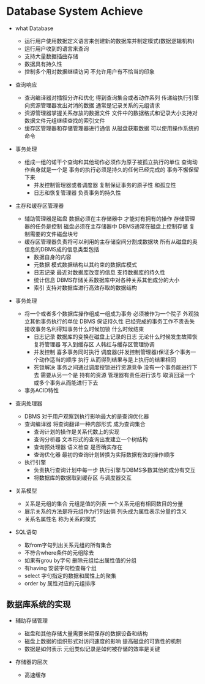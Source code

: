 # Database System Achieve

* what Database 
	* 运行用户使用数据定义语言来创建新的数据库并制定模式(数据逻辑机构)
	* 运行用户收到的语言来查询
	* 支持大量数据插曲存储
	* 数据具有持久性
	* 控制多个用对数据继续访问 不允许用户有不恰当的印象

* 查询响应
	* 查询编译器对插叙分许和优化 得到查询集合或者动作系列 传递给执行引擎
	向资源管理器发出对消的数据 通常是记录关系的元组请求 
	* 资源管理器掌握关系存放的数据文件 文件中的数据格式和记录大小支持对数据文件元组继续查找的索引文件
	* 缓存区管理器和存储管理器进行通信 从磁盘获取数据 可以使用操作系统的命令

* 事务处理
	* 组成一组的诺干个查询和其他动作必须作为原子被孤立执行的单位 
	查询动作自身就是一个是 事务的执行必须是持久的任何已经完成的 事务不懈保留下来
		* 并发控制管理器或者调度器 复制保证事务的原子性 和孤立性
		* 日志和恢复管理器 负责事务的持久性

* 主存和缓存区管理器 
	* 辅助管理器是磁盘 数据必须在主存储器中 才能对有拥有的操作 存储管理器的任务是控制
	磁盘必须在主存储器中 DBMS通常在磁盘上控制存储 复制需要的文件磁盘块号
	* 缓存区管理器负责将可以利用的主存储空间分割成数据块 所有从磁盘的奥信息的DBMS成的信息类型包括
		* 数据自身的内容
		* 元数据 模式数据结构以其约束的数据库模式
		* 日志记录 最近对数据库改变的信息 支持数据库的持久性
		* 统计信息 DBMS存储关系数据库中对各种关系其他成分的大小
		* 索引 支持对数据库进行高效存取的数据结构

* 事务处理
	* 将一个或者多个数据库操作组成一组成为事务 必须被作为一个院子
	外观独立其他事务执行的单位 DBMS 保证持久性 已经完成的事务工作不贵丢失
	接收事务名利得知事务什么时候加锁 什么时候结束
		* 日志记录 数据库的变换在磁盘上记录的日志 无论什么时候发生故障恢复将管理器
		写入到缓存区 人韩红与缓存区管理协调  
		* 并发控制 喜多事务同时执行 调度器(并发控制管理器)保证多个事务一个动作适当的顺序
		执行 从而得到结果与是上执行的结果相同
		* 死锁解决 事务之间通过调度授锁进行资源竞争 没有一个事务能进行下去 需要从另一个是
		持有的资源 管理器有责任进行该与 取消回滚一个或多个事务从而能进行下去
	* 事务ACID特性

* 查询处理器
	* DBMS 对于用户观察到执行影响最大的是查询优化器
	* 查询编译器 将查询翻译一种内部形式 成为查询集合
		* 查询计划的操作是关系代数上的实现
		* 查询分析器 文本形式的查询出发建立一个树结构
		* 查询预处理器 语义检查 是否确实存在
		* 查询优化器 最初的查询计划转换为实际数据有效的操作顺序
	* 执行引擎
		* 负责执行查询计划中每一步 执行引擎与DBMS多数其他的成分有交互
		* 将数据库的数据取到缓存区 与调度器交互

* 关系模型
	* 关系是元组的集合 元组是值的列表 一个关系元组有相同数目的分量
	* 展示关系的方法是将元组作为行列出俩 列头成为属性表示分量的含义 
	* 关系名属性名 称为关系的模式

* SQL语句
	* 取from字句列出关系元组的所有集合
	* 不符合where条件的元组除去
	* 如果有grou by字句 删除元组给出属性值的分组
	* 有having 安装字句检查每个组
	* select 字句指定的数据和属性上的聚集
	* order by 属性对应的元组排序

## 数据库系统的实现

* 辅助存储管理
	* 磁盘和其他存储大量需要长期保存的数据设备和结构
	* 磁盘上数据的组织形式对访问速度的影响 提高磁盘的可靠性的机制
	* 数据是如何表示 元组类似记录是如何被存储的效率是关键

* 存储器的层次
	* 高速缓存 
